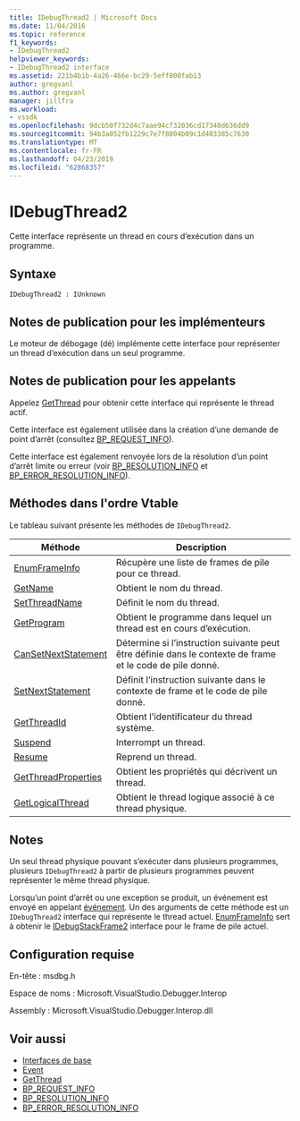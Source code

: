 ```yaml
---
title: IDebugThread2 | Microsoft Docs
ms.date: 11/04/2016
ms.topic: reference
f1_keywords:
- IDebugThread2
helpviewer_keywords:
- IDebugThread2 interface
ms.assetid: 221b4b1b-4a26-466e-bc29-5eff800fab13
author: gregvanl
ms.author: gregvanl
manager: jillfra
ms.workload:
- vssdk
ms.openlocfilehash: 9dcb50f732d4c7aae94cf32036cd17340d636dd9
ms.sourcegitcommit: 94b3a052fb1229c7e7f8804b09c1d403385c7630
ms.translationtype: MT
ms.contentlocale: fr-FR
ms.lasthandoff: 04/23/2019
ms.locfileid: "62868357"
---
```

# <a name="idebugthread2"></a>IDebugThread2
Cette interface représente un thread en cours d’exécution dans un programme.

## <a name="syntax"></a>Syntaxe

```
IDebugThread2 : IUnknown
```

## <a name="notes-for-implementers"></a>Notes de publication pour les implémenteurs
 Le moteur de débogage (dé) implémente cette interface pour représenter un thread d’exécution dans un seul programme.

## <a name="notes-for-callers"></a>Notes de publication pour les appelants
 Appelez [GetThread](../../../extensibility/debugger/reference/idebugstackframe2-getthread.md) pour obtenir cette interface qui représente le thread actif.

 Cette interface est également utilisée dans la création d’une demande de point d’arrêt (consultez [BP_REQUEST_INFO](../../../extensibility/debugger/reference/bp-request-info.md)).

 Cette interface est également renvoyée lors de la résolution d’un point d’arrêt limite ou erreur (voir [BP_RESOLUTION_INFO](../../../extensibility/debugger/reference/bp-resolution-info.md) et [BP_ERROR_RESOLUTION_INFO](../../../extensibility/debugger/reference/bp-error-resolution-info.md)).

## <a name="methods-in-vtable-order"></a>Méthodes dans l'ordre Vtable
 Le tableau suivant présente les méthodes de `IDebugThread2`.

|Méthode|Description|
|------------|-----------------|
|[EnumFrameInfo](../../../extensibility/debugger/reference/idebugthread2-enumframeinfo.md)|Récupère une liste de frames de pile pour ce thread.|
|[GetName](../../../extensibility/debugger/reference/idebugthread2-getname.md)|Obtient le nom du thread.|
|[SetThreadName](../../../extensibility/debugger/reference/idebugthread2-setthreadname.md)|Définit le nom du thread.|
|[GetProgram](../../../extensibility/debugger/reference/idebugthread2-getprogram.md)|Obtient le programme dans lequel un thread est en cours d’exécution.|
|[CanSetNextStatement](../../../extensibility/debugger/reference/idebugthread2-cansetnextstatement.md)|Détermine si l’instruction suivante peut être définie dans le contexte de frame et le code de pile donné.|
|[SetNextStatement](../../../extensibility/debugger/reference/idebugthread2-setnextstatement.md)|Définit l’instruction suivante dans le contexte de frame et le code de pile donné.|
|[GetThreadId](../../../extensibility/debugger/reference/idebugthread2-getthreadid.md)|Obtient l’identificateur du thread système.|
|[Suspend](../../../extensibility/debugger/reference/idebugthread2-suspend.md)|Interrompt un thread.|
|[Resume](../../../extensibility/debugger/reference/idebugthread2-resume.md)|Reprend un thread.|
|[GetThreadProperties](../../../extensibility/debugger/reference/idebugthread2-getthreadproperties.md)|Obtient les propriétés qui décrivent un thread.|
|[GetLogicalThread](../../../extensibility/debugger/reference/idebugthread2-getlogicalthread.md)|Obtient le thread logique associé à ce thread physique.|

## <a name="remarks"></a>Notes
 Un seul thread physique pouvant s’exécuter dans plusieurs programmes, plusieurs `IDebugThread2` à partir de plusieurs programmes peuvent représenter le même thread physique.

 Lorsqu’un point d’arrêt ou une exception se produit, un événement est envoyé en appelant [événement](../../../extensibility/debugger/reference/idebugeventcallback2-event.md). Un des arguments de cette méthode est un `IDebugThread2` interface qui représente le thread actuel. [EnumFrameInfo](../../../extensibility/debugger/reference/idebugthread2-enumframeinfo.md) sert à obtenir le [IDebugStackFrame2](../../../extensibility/debugger/reference/idebugstackframe2.md) interface pour le frame de pile actuel.

## <a name="requirements"></a>Configuration requise
 En-tête : msdbg.h

 Espace de noms : Microsoft.VisualStudio.Debugger.Interop

 Assembly : Microsoft.VisualStudio.Debugger.Interop.dll

## <a name="see-also"></a>Voir aussi
- [Interfaces de base](../../../extensibility/debugger/reference/core-interfaces.md)
- [Event](../../../extensibility/debugger/reference/idebugeventcallback2-event.md)
- [GetThread](../../../extensibility/debugger/reference/idebugstackframe2-getthread.md)
- [BP_REQUEST_INFO](../../../extensibility/debugger/reference/bp-request-info.md)
- [BP_RESOLUTION_INFO](../../../extensibility/debugger/reference/bp-resolution-info.md)
- [BP_ERROR_RESOLUTION_INFO](../../../extensibility/debugger/reference/bp-error-resolution-info.md)